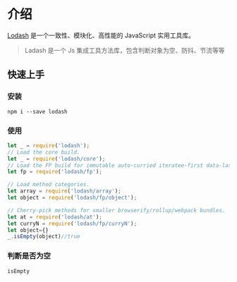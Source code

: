 # 介绍

[Lodash](https://www.lodashjs.com/) 是一个一致性、模块化、高性能的 JavaScript 实用工具库。

> Ladash 是一个 Js 集成工具方法库，包含判断对象为空、防抖、节流等等

## 快速上手

### 安装

```shell
npm i --save lodash
```

### 使用

```JavaScript
let _ = require('lodash');
// Load the core build.
let _ = require('lodash/core');
// Load the FP build for immutable auto-curried iteratee-first data-last methods.
let fp = require('lodash/fp');

// Load method categories.
let array = require('lodash/array');
let object = require('lodash/fp/object');

// Cherry-pick methods for smaller browserify/rollup/webpack bundles.
let at = require('lodash/at');
let curryN = require('lodash/fp/curryN');
let object={}
_.isEmpty(object)//true
```

### 判断是否为空

`isEmpty`

```

```
